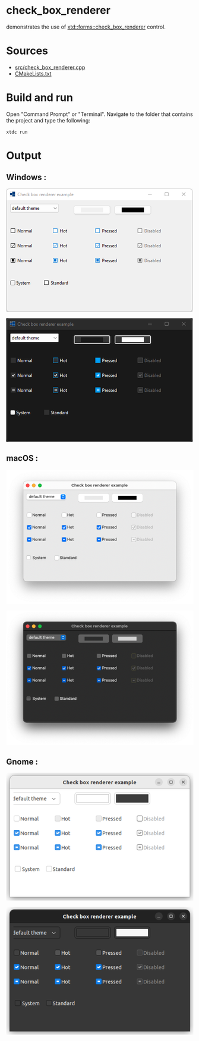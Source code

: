 # check_box_renderer

demonstrates the use of [xtd::forms::check_box_renderer](https://codedocs.xyz/gammasoft71/xtd/classxtd_1_1forms_1_1check__box__renderer.html) control.

# Sources

* [src/check_box_renderer.cpp](src/check_box_renderer.cpp)
* [CMakeLists.txt](CMakeLists.txt)

# Build and run

Open "Command Prompt" or "Terminal". Navigate to the folder that contains the project and type the following:

```shell
xtdc run
```

# Output

## Windows :

![Screenshot](../../../../docs/pictures/examples/check_box_renderer_w.png)

![Screenshot](../../../../docs/pictures/examples/check_box_renderer_wd.png)

## macOS :

![Screenshot](../../../../docs/pictures/examples/check_box_renderer_m.png)

![Screenshot](../../../../docs/pictures/examples/check_box_renderer_md.png)

## Gnome :

![Screenshot](../../../../docs/pictures/examples/check_box_renderer_g.png)

![Screenshot](../../../../docs/pictures/examples/check_box_renderer_gd.png)
